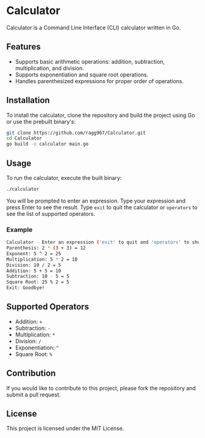 # Calculator

Calculator is a Command Line Interface (CLI) calculator written in Go.

## Features

- Supports basic arithmetic operations: addition, subtraction, multiplication, and division.
- Supports exponentiation and square root operations.
- Handles parenthesized expressions for proper order of operations.

## Installation

To install the calculator, clone the repository and build the project using Go or use the prebuilt binary's:

```sh
git clone https://github.com/ragg967/Calculator.git
cd Calculator
go build -o calculator main.go
```

## Usage

To run the calculator, execute the built binary:

```sh
./calculator
```

You will be prompted to enter an expression. Type your expression and press Enter to see the result. Type `exit` to quit the calculator or `operators` to see the list of supported operators.

### Example

```sh
Calculator - Enter an expression ('exit' to quit and 'operators' to show all operators and what they do):
Parenthesis: 2 * (3 + 3) = 12
Exponent: 5 ^ 2 = 25
Multiplication: 5 * 2 = 10
Division: 10 / 2 = 5
Addition: 5 + 5 = 10
Subtraction: 10 - 5 = 5
Square Root: 25 % 2 = 5
Exit: Goodbye!
```

## Supported Operators

- Addition: `+`
- Subtraction: `-`
- Multiplication: `*`
- Division: `/`
- Exponentiation: `^`
- Square Root: `%`

## Contribution

If you would like to contribute to this project, please fork the repository and submit a pull request.

## License

This project is licensed under the MIT License.
